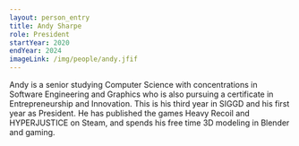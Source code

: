 ```yaml
---
layout: person_entry
title: Andy Sharpe
role: President
startYear: 2020
endYear: 2024
imageLink: /img/people/andy.jfif
---
```


<!--Put description here:-->

Andy is a senior studying Computer Science with concentrations in Software Engineering and Graphics who is also pursuing a certificate in Entrepreneurship and Innovation. This is his third year in SIGGD and his first year as President. He has published the games Heavy Recoil and HYPERJUSTICE on Steam, and spends his free time 3D modeling in Blender and gaming.
